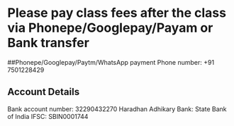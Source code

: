 # Please pay class fees after the class via Phonepe/Googlepay/Payam or Bank transfer 
##Phonepe/Googlepay/Paytm/WhatsApp payment
Phone number: +91 7501228429

## Account Details
Bank account number: 32290432270
Haradhan Adhikary 
Bank: State Bank of India 
IFSC: SBIN0001744
